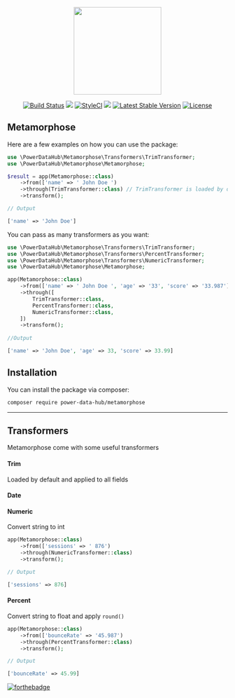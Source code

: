 <p align="center">
    <img width="200" src="https://i.pinimg.com/originals/e0/77/ec/e077ec8846b6cebb114bac4eb63d374e.png">
</p>
<p align="center">
    <a href='https://semaphoreci.com/edbizarro/metamorphose'> <img src='https://semaphoreci.com/api/v1/edbizarro/metamorphose/branches/master/badge.svg' alt='Build Status'></a>
    <a href="https://codeclimate.com/github/edbizarro/metamorphose/test_coverage"><img src="https://api.codeclimate.com/v1/badges/25524f733a23fb514c5c/test_coverage" /></a>
  <a href="https://styleci.io/repos/129276226"><img src="https://styleci.io/repos/129276226/shield?branch=master" alt="StyleCI"></a>  
  <a href="https://codeclimate.com/github/edbizarro/metamorphose/maintainability"><img src="https://api.codeclimate.com/v1/badges/25524f733a23fb514c5c/maintainability" /></a>
  <a href="https://packagist.org/packages/power-data-hub/metamorphose"><img src="https://poser.pugx.org/power-data-hub/metamorphose/v/stable.svg" alt="Latest Stable Version"></a>
  <a href="https://packagist.org/packages/power-data-hub/metamorphose"><img src="https://poser.pugx.org/power-data-hub/metamorphose/license.svg" alt="License"></a>
</p>
<p align="center">
  <h2>Metamorphose</h2>
</p>

Here are a few examples on how you can use the package:

```php
use \PowerDataHub\Metamorphose\Transformers\TrimTransformer;
use \PowerDataHub\Metamorphose\Metamorphose;

$result = app(Metamorphose::class)
    ->from(['name' => ' John Doe ')
    ->through(TrimTransformer::class) // TrimTransformer is loaded by default, you can safely omit this line
    ->transform();

// Output

['name' => 'John Doe']
```

You can pass as many transformers as you want:


```php
use \PowerDataHub\Metamorphose\Transformers\TrimTransformer;
use \PowerDataHub\Metamorphose\Transformers\PercentTransformer;
use \PowerDataHub\Metamorphose\Transformers\NumericTransformer;
use \PowerDataHub\Metamorphose\Metamorphose;

app(Metamorphose::class)
    ->from(['name' => ' John Doe ', 'age' => '33', 'score' => '33.987'])
    ->through([
        TrimTransformer::class,
        PercentTransformer::class,        
        NumericTransformer::class,
    ])
    ->transform();
    
//Output

['name' => 'John Doe', 'age' => 33, 'score' => 33.99]
```



## Installation

You can install the package via composer:

``` bash
composer require power-data-hub/metamorphose
```

---

## Transformers

Metamorphose come with some useful transformers

#### Trim

Loaded by default and applied to all fields

#### Date

#### Numeric

Convert string to int

```php
app(Metamorphose::class)
    ->from(['sessions' => ' 876')
    ->through(NumericTransformer::class)
    ->transform();

// Output

['sessions' => 876]
```

#### Percent 

Convert string to float and apply `round()`

```php
app(Metamorphose::class)
    ->from(['bounceRate' => '45.987')
    ->through(PercentTransformer::class)
    ->transform();

// Output

['bounceRate' => 45.99]
```

[![forthebadge](http://forthebadge.com/images/badges/contains-cat-gifs.svg)](http://forthebadge.com)
